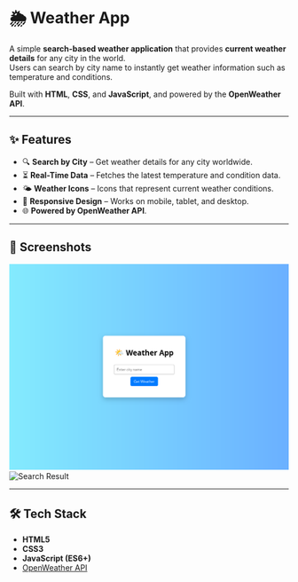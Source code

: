 # 🌦️ Weather App

A simple **search-based weather application** that provides **current weather details** for any city in the world.  
Users can search by city name to instantly get weather information such as temperature and conditions.  

Built with **HTML**, **CSS**, and **JavaScript**, and powered by the **OpenWeather API**.

---

## ✨ Features

- 🔍 **Search by City** – Get weather details for any city worldwide.
- ⏳ **Real-Time Data** – Fetches the latest temperature and condition data.
- 🌤 **Weather Icons** – Icons that represent current weather conditions.
- 📱 **Responsive Design** – Works on mobile, tablet, and desktop.
- 🌐 **Powered by OpenWeather API**.

---

## 📸 Screenshots

![Home Screen](./screenshots/home-screen.png)
![Search Result](./screenshots/search-result.png)


---

## 🛠 Tech Stack

- **HTML5**
- **CSS3**
- **JavaScript (ES6+)**
- [OpenWeather API](https://openweathermap.org/)
